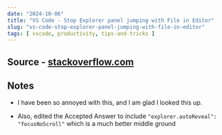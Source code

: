 ```yaml
---
date: "2024-10-06"
title: "VS Code - Stop Explorer panel jumping with File in Editor"
slug: "vs-code-stop-explorer-panel-jumping-with-file-in-editor"
tags: [ vscode, productivity, tips-and-tricks ]
---
```




## Source - [stackoverflow.com][1]

## Notes
* I have been so annoyed with this, and I am glad I looked this up.
* Also, edited the Accepted Answer to include `"explorer.autoReveal": "focusNoScroll"` which is a much better middle ground



  [1]: https://stackoverflow.com/a/41066250/979772
